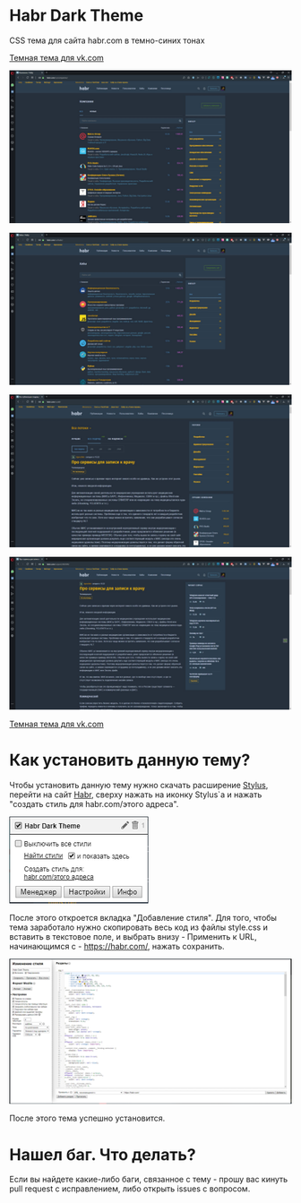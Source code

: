 # Habr Dark Theme

CSS  тема для сайта habr.com в темно-синих тонах

[Темная тема для vk.com](https://github.com/neyasbltb88/vk-theme-fess)

![Скриншот 1](./screen/1.jpg "Скриншот 1")


![Скриншот 2](./screen/2.jpg "Скриншот 2")


![Скриншот 3](./screen/3.jpg "Скриншот 3")


![Скриншот 4](./screen/4.jpg "Скриншот 4")

[Темная тема для vk.com](https://github.com/neyasbltb88/vk-theme-fess)

# Как установить данную тему?

Чтобы установить данную тему нужно скачать расширение [Stylus](https://chrome.google.com/webstore/detail/stylus/clngdbkpkpeebahjckkjfobafhncgmne?hl=ru), перейти на сайт [Habr](https://habr.com), сверху нажать на иконку Stylus`а и нажать "создать стиль для habr.com/этого адреса".

![Скриншот 5](./screen/5.PNG "Скриншот 5")

После этого откроется вкладка "Добавление стиля".
Для того, чтобы тема заработало нужно скопировать весь код из файлы style.css и вставить в текстовое поле, и выбрать внизу - Применить к URL, начинающимся с - https://habr.com/, нажать сохранить.

![Скриншот 6](./screen/6.PNG "Скриншот 6")

После этого тема успешно установится.

# Нашел баг. Что делать?

Если вы найдете какие-либо баги, связанное с тему - прошу вас кинуть pull request с исправлением, либо открыть issues с вопросом.
